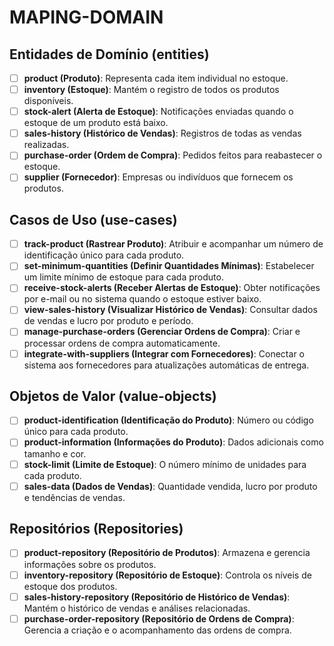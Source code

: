 # MAPING-DOMAIN

## Entidades de Domínio (entities)

- [ ] **product (Produto)**: Representa cada item individual no estoque.
- [ ] **inventory (Estoque)**: Mantém o registro de todos os produtos disponíveis.
- [ ] **stock-alert (Alerta de Estoque)**: Notificações enviadas quando o estoque de um produto está baixo.
- [ ] **sales-history (Histórico de Vendas)**: Registros de todas as vendas realizadas.
- [ ] **purchase-order (Ordem de Compra)**: Pedidos feitos para reabastecer o estoque.
- [ ] **supplier (Fornecedor)**: Empresas ou indivíduos que fornecem os produtos.

## Casos de Uso (use-cases)

- [ ] **track-product (Rastrear Produto)**: Atribuir e acompanhar um número de identificação único para cada produto.
- [ ] **set-minimum-quantities (Definir Quantidades Mínimas)**: Estabelecer um limite mínimo de estoque para cada produto.
- [ ] **receive-stock-alerts (Receber Alertas de Estoque)**: Obter notificações por e-mail ou no sistema quando o estoque estiver baixo.
- [ ] **view-sales-history (Visualizar Histórico de Vendas)**: Consultar dados de vendas e lucro por produto e período.
- [ ] **manage-purchase-orders (Gerenciar Ordens de Compra)**: Criar e processar ordens de compra automaticamente.
- [ ] **integrate-with-suppliers (Integrar com Fornecedores)**: Conectar o sistema aos fornecedores para atualizações automáticas de entrega.

## Objetos de Valor (value-objects)

- [ ] **product-identification (Identificação do Produto)**: Número ou código único para cada produto.
- [ ] **product-information (Informações do Produto)**: Dados adicionais como tamanho e cor.
- [ ] **stock-limit (Limite de Estoque)**: O número mínimo de unidades para cada produto.
- [ ] **sales-data (Dados de Vendas)**: Quantidade vendida, lucro por produto e tendências de vendas.

## Repositórios (Repositories)

- [ ] **product-repository (Repositório de Produtos)**: Armazena e gerencia informações sobre os produtos.
- [ ] **inventory-repository (Repositório de Estoque)**: Controla os níveis de estoque dos produtos.
- [ ] **sales-history-repository (Repositório de Histórico de Vendas)**: Mantém o histórico de vendas e análises relacionadas.
- [ ] **purchase-order-repository (Repositório de Ordens de Compra)**: Gerencia a criação e o acompanhamento das ordens de compra.
